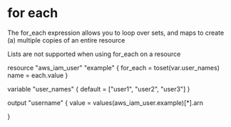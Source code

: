 # for each

The for_each expression allows you to loop over sets, and maps to create (a) multiple copies of an entire resource

Lists are not supported when using for_each on a resource


resource "aws_iam_user" "example" {
  for_each = toset(var.user_names)
  name     = each.value
}

variable "user_names" {
  default = ["user1", "user2", "user3"]
}

output "username" {
  value =  values(aws_iam_user.example)[*].arn

}